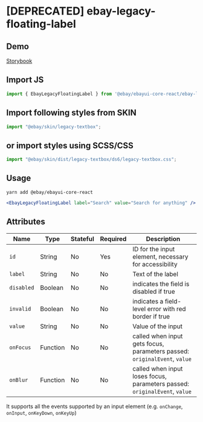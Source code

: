 # [DEPRECATED] ebay-legacy-floating-label

## Demo

[Storybook](https://pages.github.com/eBay/ebayui-core-react/master/?path=/story/ebay-legacy-floating-label--default-floating-label)

## Import JS

```jsx harmony
import { EbayLegacyFloatingLabel } from '@ebay/ebayui-core-react/ebay-legacy-floating-label'
```

## Import following styles from SKIN

```jsx harmony
import "@ebay/skin/legacy-textbox";
```

## or import styles using SCSS/CSS

```jsx harmony
import "@ebay/skin/dist/legacy-textbox/ds6/legacy-textbox.css";
```

## Usage

```
yarn add @ebay/ebayui-core-react
```

```jsx harmony
<EbayLegacyFloatingLabel label="Search" value="Search for anything" />
```

## Attributes

| Name       | Type     | Stateful | Required | Description                                                                |
| ---------- | -------- | -------- | -------- | -------------------------------------------------------------------------- |
| `id`       | String   | No       | Yes      | ID for the input element, necessary for accessibility                      |
| `label`    | String   | No       | No       | Text of the label                                                          |
| `disabled` | Boolean  | No       | No       | indicates the field is disabled if true                                    |
| `invalid`  | Boolean  | No       | No       | indicates a field-level error with red border if true                      |
| `value`    | String   | No       | No       | Value of the input                                                         |
| `onFocus`  | Function | No       | No       | called when input gets focus, parameters passed: `originalEvent`, `value`  |
| `onBlur`   | Function | No       | No       | called when input loses focus, parameters passed: `originalEvent`, `value` |

It supports all the events supported by an input element (e.g. `onChange`, `onInput`, `onKeyDown`, `onKeyUp`)
